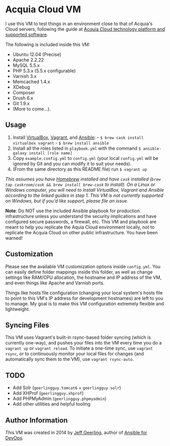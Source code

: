 # Acquia Cloud VM

I use this VM to test things in an environment close to that of Acquia's Cloud servers, following the guide at [Acquia Cloud technology platform and supported software](https://docs.acquia.com/cloud/arch/tech-platform).

The following is included inside this VM:

  - Ubuntu 12.04 (Precise)
  - Apache 2.2.22
  - MySQL 5.5.x
  - PHP 5.3.x (5.5.x configurable)
  - Varnish 3.x
  - Memcached 1.4.x
  - XDebug
  - Composer
  - Drush 6.x
  - Git 1.9.x
  - (More to come...).

## Usage

  1. Install [VirtualBox](https://www.virtualbox.org/wiki/Downloads), [Vagrant](https://www.vagrantup.com/downloads.html), and [Ansible](http://docs.ansible.com/intro_installation.html):
    - `$ brew cask install virtualbox vagrant`
    - `$ brew install ansible`
  2. Install all the roles listed in `playbook.yml` with the command `$ ansible-galaxy install [role name]`
  2. Copy `example.config.yml` to `config.yml` (your local `config.yml` will be ignored by Git and you can modify it to suit your needs).
  3. (From the same directory as this README file) run `$ vagrant up`

*This assumes you have [Homebrew](http://brew.sh/) installed and have `cask` installed (`brew tap caskroom/cask && brew install brew-cask` to install). On a Linux or Windows computer, you will need to install VirtualBox, Vagrant and Ansible according to the linked guides in step 1. This VM is not currently supported on Windows, but if you'd like support, please file an issue.*

**Note**: Do NOT use the included Ansible playbook for production infrastructure unless you understand the security implications and have configured secure passwords, a firewall, etc. This VM and playbook are meant to help you replicate the Aquia Cloud environment locally, not to replicate the Acquia Cloud on other public infrastructure. You have been warned!

## Customization

Please see the available VM customization options inside `config.yml`. You can easily define folder mappings inside this folder, as well as change settings like RAM/CPU allocation, the hostname and IP address of the VM, and even things like Apache and Varnish ports.

Things like hosts file configuration (changing your local system's hosts file to point to this VM's IP address for development hostnames) are left to you to manage. My goal is to make this VM configuration extremely flexible and lightweight.

## Syncing Files

This VM uses Vagrant's built-in rsync-based folder syncing (which is currently one-way), and pushes your files into the VM every time you do a `vagrant up` or `vagrant reload`. To initiate a one-time sync, use `vagrant rsync`, or to continuously monitor your local files for changes (and automatically sync them to the VM), use `vagrant rsync-auto`.

## TODO

  - Add Solr (`geerlingguy.tomcat6` + `geerlingguy.solr`)
  - Add XHProf (`geerlingguy.xhprof`)
  - Add PHPMyAdmin (`geerlingguy.phpmyadmin`)
  - Add other utilities and helpful tooling

## Author Information

This VM was created in 2014 by [Jeff Geerling](http://jeffgeerling.com/), author of [Ansible for DevOps](http://ansiblefordevops.com/).
